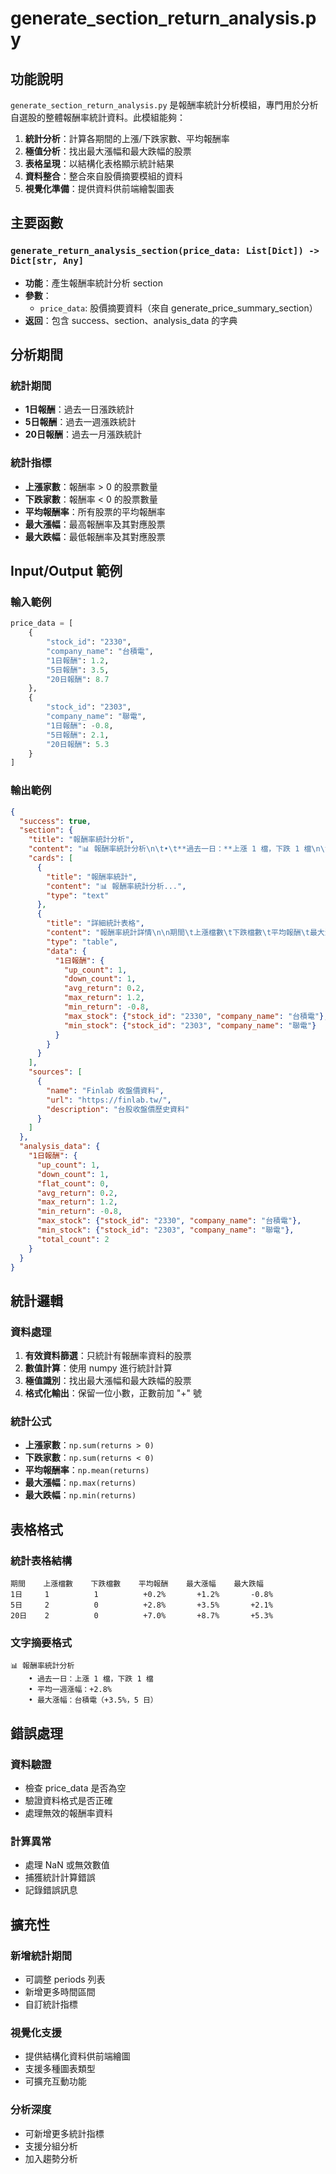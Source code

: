 # generate_section_return_analysis.py

## 功能說明

`generate_section_return_analysis.py` 是報酬率統計分析模組，專門用於分析自選股的整體報酬率統計資料。此模組能夠：

1. **統計分析**：計算各期間的上漲/下跌家數、平均報酬率
2. **極值分析**：找出最大漲幅和最大跌幅的股票
3. **表格呈現**：以結構化表格顯示統計結果
4. **資料整合**：整合來自股價摘要模組的資料
5. **視覺化準備**：提供資料供前端繪製圖表

## 主要函數

### `generate_return_analysis_section(price_data: List[Dict]) -> Dict[str, Any]`
- **功能**：產生報酬率統計分析 section
- **參數**：
  - `price_data`: 股價摘要資料（來自 generate_price_summary_section）
- **返回**：包含 success、section、analysis_data 的字典

## 分析期間

### 統計期間
- **1日報酬**：過去一日漲跌統計
- **5日報酬**：過去一週漲跌統計
- **20日報酬**：過去一月漲跌統計

### 統計指標
- **上漲家數**：報酬率 > 0 的股票數量
- **下跌家數**：報酬率 < 0 的股票數量
- **平均報酬率**：所有股票的平均報酬率
- **最大漲幅**：最高報酬率及其對應股票
- **最大跌幅**：最低報酬率及其對應股票

## Input/Output 範例

### 輸入範例
```python
price_data = [
    {
        "stock_id": "2330",
        "company_name": "台積電",
        "1日報酬": 1.2,
        "5日報酬": 3.5,
        "20日報酬": 8.7
    },
    {
        "stock_id": "2303",
        "company_name": "聯電",
        "1日報酬": -0.8,
        "5日報酬": 2.1,
        "20日報酬": 5.3
    }
]
```

### 輸出範例
```json
{
  "success": true,
  "section": {
    "title": "報酬率統計分析",
    "content": "📊 報酬率統計分析\n\t•\t**過去一日：**上漲 1 檔，下跌 1 檔\n\t•\t平均一週漲幅：+2.8%\n\t•\t**最大漲幅：**台積電（+3.5%，5 日）\n\t•\t**最大漲幅：**台積電（+8.7%，20 日）",
    "cards": [
      {
        "title": "報酬率統計",
        "content": "📊 報酬率統計分析...",
        "type": "text"
      },
      {
        "title": "詳細統計表格",
        "content": "報酬率統計詳情\n\n期間\t上漲檔數\t下跌檔數\t平均報酬\t最大漲幅\t最大跌幅\n1日\t1\t1\t+0.2%\t+1.2%\t-0.8%\n5日\t2\t0\t+2.8%\t+3.5%\t+2.1%\n20日\t2\t0\t+7.0%\t+8.7%\t+5.3%",
        "type": "table",
        "data": {
          "1日報酬": {
            "up_count": 1,
            "down_count": 1,
            "avg_return": 0.2,
            "max_return": 1.2,
            "min_return": -0.8,
            "max_stock": {"stock_id": "2330", "company_name": "台積電"},
            "min_stock": {"stock_id": "2303", "company_name": "聯電"}
          }
        }
      }
    ],
    "sources": [
      {
        "name": "Finlab 收盤價資料",
        "url": "https://finlab.tw/",
        "description": "台股收盤價歷史資料"
      }
    ]
  },
  "analysis_data": {
    "1日報酬": {
      "up_count": 1,
      "down_count": 1,
      "flat_count": 0,
      "avg_return": 0.2,
      "max_return": 1.2,
      "min_return": -0.8,
      "max_stock": {"stock_id": "2330", "company_name": "台積電"},
      "min_stock": {"stock_id": "2303", "company_name": "聯電"},
      "total_count": 2
    }
  }
}
```

## 統計邏輯

### 資料處理
1. **有效資料篩選**：只統計有報酬率資料的股票
2. **數值計算**：使用 numpy 進行統計計算
3. **極值識別**：找出最大漲幅和最大跌幅的股票
4. **格式化輸出**：保留一位小數，正數前加 "+" 號

### 統計公式
- **上漲家數**：`np.sum(returns > 0)`
- **下跌家數**：`np.sum(returns < 0)`
- **平均報酬率**：`np.mean(returns)`
- **最大漲幅**：`np.max(returns)`
- **最大跌幅**：`np.min(returns)`

## 表格格式

### 統計表格結構
```
期間    上漲檔數    下跌檔數    平均報酬    最大漲幅    最大跌幅
1日     1          1          +0.2%       +1.2%       -0.8%
5日     2          0          +2.8%       +3.5%       +2.1%
20日    2          0          +7.0%       +8.7%       +5.3%
```

### 文字摘要格式
```
📊 報酬率統計分析
    • 過去一日：上漲 1 檔，下跌 1 檔
    • 平均一週漲幅：+2.8%
    • 最大漲幅：台積電（+3.5%，5 日）
```

## 錯誤處理

### 資料驗證
- 檢查 price_data 是否為空
- 驗證資料格式是否正確
- 處理無效的報酬率資料

### 計算異常
- 處理 NaN 或無效數值
- 捕獲統計計算錯誤
- 記錄錯誤訊息

## 擴充性

### 新增統計期間
- 可調整 periods 列表
- 新增更多時間區間
- 自訂統計指標

### 視覺化支援
- 提供結構化資料供前端繪圖
- 支援多種圖表類型
- 可擴充互動功能

### 分析深度
- 可新增更多統計指標
- 支援分組分析
- 加入趨勢分析 